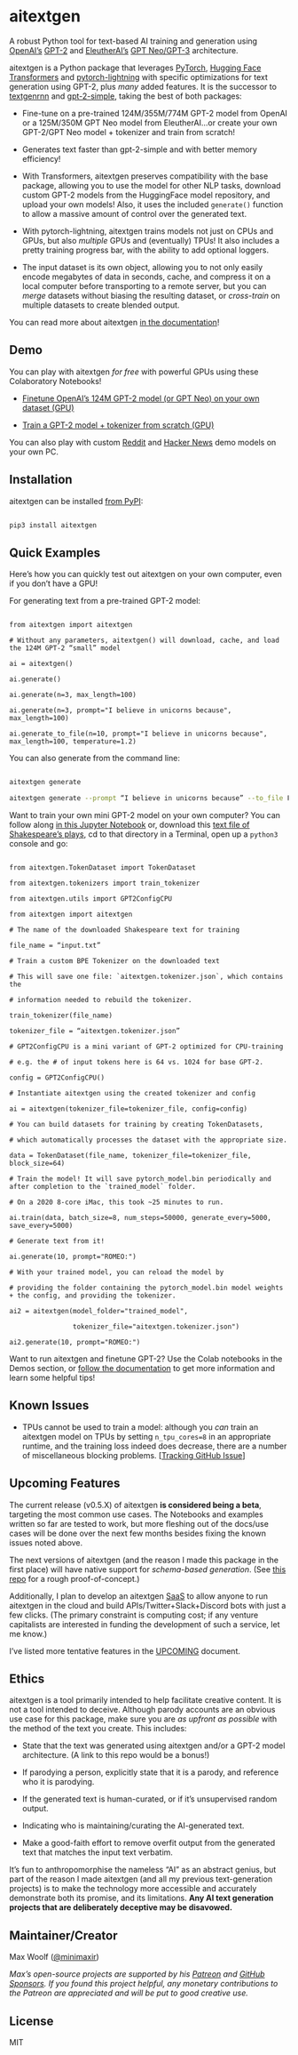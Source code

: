 # aitextgen

A robust Python tool for text-based AI training and generation using [OpenAI’s](https://openai.com) [GPT-2](https://openai.com/blog/better-language-models/) and [EleutherAI’s](https://www.eleuther.ai) [GPT Neo/GPT-3](https://github.com/EleutherAI/gpt-neo) architecture.

aitextgen is a Python package that leverages [PyTorch](https://pytorch.org), [Hugging Face Transformers](https://github.com/huggingface/transformers) and [pytorch-lightning](https://github.com/PyTorchLightning/pytorch-lightning) with specific optimizations for text generation using GPT-2, plus _many_ added features. It is the successor to [textgenrnn](https://github.com/minimaxir/textgenrnn) and [gpt-2-simple](https://github.com/minimaxir/gpt-2-simple), taking the best of both packages:

- Fine-tune on a pre-trained 124M/355M/774M GPT-2 model from OpenAI or a 125M/350M GPT Neo model from EleutherAI...or create your own GPT-2/GPT Neo model + tokenizer and train from scratch!

- Generates text faster than gpt-2-simple and with better memory efficiency!

- With Transformers, aitextgen preserves compatibility with the base package, allowing you to use the model for other NLP tasks, download custom GPT-2 models from the HuggingFace model repository, and upload your own models! Also, it uses the included `generate()` function to allow a massive amount of control over the generated text.

- With pytorch-lightning, aitextgen trains models not just on CPUs and GPUs, but also _multiple_ GPUs and (eventually) TPUs! It also includes a pretty training progress bar, with the ability to add optional loggers.

- The input dataset is its own object, allowing you to not only easily encode megabytes of data in seconds, cache, and compress it on a local computer before transporting to a remote server, but you can _merge_ datasets without biasing the resulting dataset, or _cross-train_ on multiple datasets to create blended output.

You can read more about aitextgen [in the documentation](https://docs.aitextgen.io/)!

## Demo

You can play with aitextgen _for free_ with powerful GPUs using these Colaboratory Notebooks!

- [Finetune OpenAI’s 124M GPT-2 model (or GPT Neo) on your own dataset (GPU)](https://colab.research.google.com/drive/15qBZx5y9rdaQSyWpsreMDnTiZ5IlN0zD?usp=sharing)

- [Train a GPT-2 model + tokenizer from scratch (GPU)](https://colab.research.google.com/drive/144MdX5aLqrQ3-YW-po81CQMrD6kpgpYh?usp=sharing)

You can also play with custom [Reddit](notebooks/reddit_demo.ipynb) and [Hacker News](notebooks/hacker_news_demo.ipynb) demo models on your own PC.

## Installation

aitextgen can be installed [from PyPI](https://pypi.org/project/aitextgen/):

```sh

pip3 install aitextgen

```

## Quick Examples

Here’s how you can quickly test out aitextgen on your own computer, even if you don’t have a GPU!

For generating text from a pre-trained GPT-2 model:

```py3

from aitextgen import aitextgen

# Without any parameters, aitextgen() will download, cache, and load the 124M GPT-2 “small” model

ai = aitextgen()

ai.generate()

ai.generate(n=3, max_length=100)

ai.generate(n=3, prompt="I believe in unicorns because", max_length=100)

ai.generate_to_file(n=10, prompt="I believe in unicorns because", max_length=100, temperature=1.2)

```

You can also generate from the command line:

```sh

aitextgen generate

aitextgen generate --prompt “I believe in unicorns because” --to_file False

```

Want to train your own mini GPT-2 model on your own computer? You can follow along [in this Jupyter Notebook](/notebooks/training_hello_world.ipynb) or, download this [text file of Shakespeare’s plays](https://raw.githubusercontent.com/karpathy/char-rnn/master/data/tinyshakespeare/input.txt), cd to that directory in a Terminal, open up a `python3` console and go:

```py3

from aitextgen.TokenDataset import TokenDataset

from aitextgen.tokenizers import train_tokenizer

from aitextgen.utils import GPT2ConfigCPU

from aitextgen import aitextgen

# The name of the downloaded Shakespeare text for training

file_name = “input.txt”

# Train a custom BPE Tokenizer on the downloaded text

# This will save one file: `aitextgen.tokenizer.json`, which contains the

# information needed to rebuild the tokenizer.

train_tokenizer(file_name)

tokenizer_file = “aitextgen.tokenizer.json”

# GPT2ConfigCPU is a mini variant of GPT-2 optimized for CPU-training

# e.g. the # of input tokens here is 64 vs. 1024 for base GPT-2.

config = GPT2ConfigCPU()

# Instantiate aitextgen using the created tokenizer and config

ai = aitextgen(tokenizer_file=tokenizer_file, config=config)

# You can build datasets for training by creating TokenDatasets,

# which automatically processes the dataset with the appropriate size.

data = TokenDataset(file_name, tokenizer_file=tokenizer_file, block_size=64)

# Train the model! It will save pytorch_model.bin periodically and after completion to the `trained_model` folder.

# On a 2020 8-core iMac, this took ~25 minutes to run.

ai.train(data, batch_size=8, num_steps=50000, generate_every=5000, save_every=5000)

# Generate text from it!

ai.generate(10, prompt="ROMEO:")

# With your trained model, you can reload the model by

# providing the folder containing the pytorch_model.bin model weights + the config, and providing the tokenizer.

ai2 = aitextgen(model_folder="trained_model",

                tokenizer_file="aitextgen.tokenizer.json")

ai2.generate(10, prompt="ROMEO:")

```

Want to run aitextgen and finetune GPT-2? Use the Colab notebooks in the Demos section, or [follow the documentation](https://docs.aitextgen.io/) to get more information and learn some helpful tips!

## Known Issues

- TPUs cannot be used to train a model: although you _can_ train an aitextgen model on TPUs by setting `n_tpu_cores=8` in an appropriate runtime, and the training loss indeed does decrease, there are a number of miscellaneous blocking problems. [[Tracking GitHub Issue](https://github.com/minimaxir/aitextgen/issues/3)]

## Upcoming Features

The current release (v0.5.X) of aitextgen **is considered being a beta**, targeting the most common use cases. The Notebooks and examples written so far are tested to work, but more fleshing out of the docs/use cases will be done over the next few months besides fixing the known issues noted above.

The next versions of aitextgen (and the reason I made this package in the first place) will have native support for _schema-based generation_. (See [this repo](https://github.com/minimaxir/gpt-2-keyword-generation) for a rough proof-of-concept.)

Additionally, I plan to develop an aitextgen [SaaS](https://en.wikipedia.org/wiki/Software_as_a_service) to allow anyone to run aitextgen in the cloud and build APIs/Twitter+Slack+Discord bots with just a few clicks. (The primary constraint is computing cost; if any venture capitalists are interested in funding the development of such a service, let me know.)

I’ve listed more tentative features in the [UPCOMING](UPCOMING.md) document.

## Ethics

aitextgen is a tool primarily intended to help facilitate creative content. It is not a tool intended to deceive. Although parody accounts are an obvious use case for this package, make sure you are _as upfront as possible_ with the method of the text you create. This includes:

- State that the text was generated using aitextgen and/or a GPT-2 model architecture. (A link to this repo would be a bonus!)

- If parodying a person, explicitly state that it is a parody, and reference who it is parodying.

- If the generated text is human-curated, or if it’s unsupervised random output.

- Indicating who is maintaining/curating the AI-generated text.

- Make a good-faith effort to remove overfit output from the generated text that matches the input text verbatim.

It’s fun to anthropomorphise the nameless “AI” as an abstract genius, but part of the reason I made aitextgen (and all my previous text-generation projects) is to make the technology more accessible and accurately demonstrate both its promise, and its limitations. **Any AI text generation projects that are deliberately deceptive may be disavowed.**

## Maintainer/Creator

Max Woolf ([@minimaxir](https://minimaxir.com))

_Max’s open-source projects are supported by his [Patreon](https://www.patreon.com/minimaxir) and [GitHub Sponsors](https://github.com/sponsors/minimaxir). If you found this project helpful, any monetary contributions to the Patreon are appreciated and will be put to good creative use._

## License

MIT
